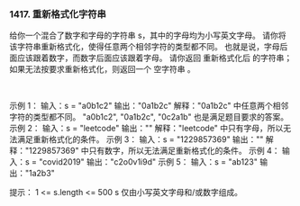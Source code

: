 ### 1417. 重新格式化字符串

给你一个混合了数字和字母的字符串 s，其中的字母均为小写英文字母。
请你将该字符串重新格式化，使得任意两个相邻字符的类型都不同。
也就是说，字母后面应该跟着数字，而数字后面应该跟着字母。
请你返回 重新格式化后 的字符串；如果无法按要求重新格式化，则返回一个 空字符串 。

 

示例 1：
输入：s = "a0b1c2"
输出："0a1b2c"
解释："0a1b2c" 中任意两个相邻字符的类型都不同。 "a0b1c2", "0a1b2c", "0c2a1b" 也是满足题目要求的答案。
示例 2：
输入：s = "leetcode"
输出：""
解释："leetcode" 中只有字母，所以无法满足重新格式化的条件。
示例 3：
输入：s = "1229857369"
输出：""
解释："1229857369" 中只有数字，所以无法满足重新格式化的条件。
示例 4：
输入：s = "covid2019"
输出："c2o0v1i9d"
示例 5：
输入：s = "ab123"
输出："1a2b3"
 

提示：
1 <= s.length <= 500
s 仅由小写英文字母和/或数字组成。

